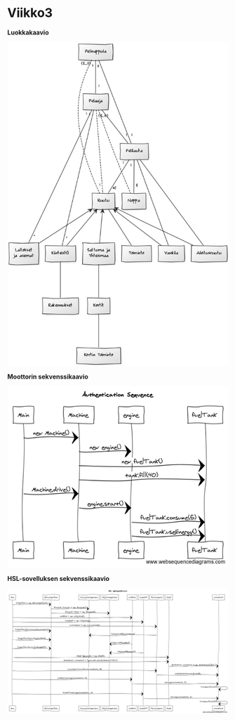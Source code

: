 # Viikko3
**Luokkakaavio**


![alt text](https://github.com/hveikka/ot-harjoitustyo/blob/master/laskarit/viikko3/luokkakaavio2.jpg)



**Moottorin sekvenssikaavio**


![alt text](https://github.com/hveikka/ot-harjoitustyo/blob/master/laskarit/viikko3/moottorisekvenssi.png)



**HSL-sovelluksen sekvenssikaavio**


![alt text](https://github.com/hveikka/ot-harjoitustyo/blob/master/laskarit/viikko3/HSL%20sekvenssikaavio.png)
